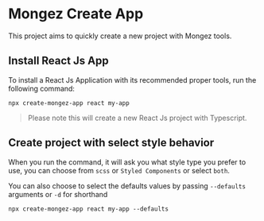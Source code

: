 # Mongez Create App

This project aims to quickly create a new project with Mongez tools.

## Install React Js App

To install a React Js Application with its recommended proper tools, run the following command:

`npx create-mongez-app react my-app`

> Please note this will create a new React Js project with Typescript.

## Create project with select style behavior

When you run the command, it will ask you what style type you prefer to use, you can choose from `scss` or `Styled Components` or select `both`.

You can also choose to select the defaults values by passing `--defaults` arguments or `-d` for shorthand

`npx create-mongez-app react my-app --defaults`
